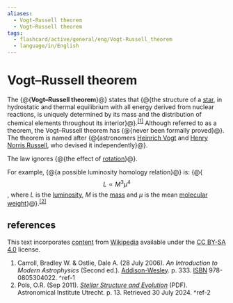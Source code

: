 ```yaml
---
aliases:
  - Vogt-Russell theorem
  - Vogt–Russell theorem
tags:
  - flashcard/active/general/eng/Vogt-Russell_theorem
  - language/in/English
---
```


# Vogt–Russell theorem

The {@{__Vogt–Russell theorem__}@} states that {@{the structure of a [star](star..md), in hydrostatic and thermal equilibrium with all energy derived from nuclear reactions, is uniquely determined by its mass and the distribution of chemical elements throughout its interior}@}.<sup>[\[1\]](#^ref-1)</sup> Although referred to as a theorem, the Vogt–Russell theorem has {@{never been formally proved}@}. The theorem is named after {@{astronomers [Heinrich Vogt](Heinrich%20Vogt%20(astronomer).md) and [Henry Norris Russell](Henry%20Norris%20Russell.md), who devised it independently}@}. <!--SR:!2026-02-20,422,310!2025-08-08,251,290!2025-07-27,280,330!2025-06-20,204,270-->

The law ignores {@{the effect of [rotation](rotation.md)}@}. <!--SR:!2025-07-21,275,330-->

For example, {@{a possible luminosity homology relation}@} is: {@{$$L \propto M^3 \mu^4$$, where $L$ is the [luminosity](luminosity.md), $M$ is the [mass](mass.md) and $\mu$ is the mean [molecular weight](molecular%20mass.md)}@}.<sup>[\[2\]](#^ref-2)</sup> <!--SR:!2025-04-08,182,310!2026-03-15,389,290-->

## references

This text incorporates [content](https://en.wikipedia.org/wiki/Vogt–Russell_theorem) from [Wikipedia](Wikipedia.md) available under the [CC BY-SA 4.0](https://creativecommons.org/licenses/by-sa/4.0/) license.

1. Carroll, Bradley W. & Ostlie, Dale A. (28 July 2006). _An Introduction to Modern Astrophysics_ (Second ed.). [Addison-Wesley](Addison-Wesley.md). p. 333. [ISBN](ISBN.md) 978-0805304022. <a id="^ref-1"></a>^ref-1
2. Pols, O.R. (Sep 2011). [_Stellar Structure and Evolution_](https://astro.ru.nl/~onnop/education/stev_utrecht_notes/chapter9-11.pdf) (PDF). Astronomical Institute Utrecht. p. 13. Retrieved 30 July 2024. <a id="^ref-2"></a>^ref-2
